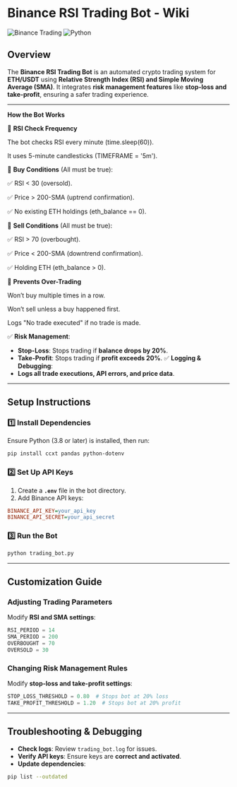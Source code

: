 # Binance RSI Trading Bot - Wiki

![Binance Trading](https://img.shields.io/badge/Binance-Trading-yellow.svg) ![Python](https://img.shields.io/badge/Python-3.8+-blue.svg)

## Overview
The **Binance RSI Trading Bot** is an automated crypto trading system for **ETH/USDT** using **Relative Strength Index (RSI) and Simple Moving Average (SMA)**. It integrates **risk management features** like **stop-loss and take-profit**, ensuring a safer trading experience.

---
**How the Bot Works**

🔹 **RSI Check Frequency**

The bot checks RSI every minute (time.sleep(60)).

It uses 5-minute candlesticks (TIMEFRAME = '5m').


🔵 **Buy Conditions** (All must be true):

✅ RSI < 30 (oversold).

✅ Price > 200-SMA (uptrend confirmation).

✅ No existing ETH holdings (eth_balance == 0).

🔴 **Sell Conditions** (All must be true):

✅ RSI > 70 (overbought).

✅ Price < 200-SMA (downtrend confirmation).

✅ Holding ETH (eth_balance > 0).

🔹 **Prevents Over-Trading**

Won’t buy multiple times in a row.

Won’t sell unless a buy happened first.

Logs "No trade executed" if no trade is made.


✅ **Risk Management**:
   - **Stop-Loss**: Stops trading if **balance drops by 20%**.
   - **Take-Profit**: Stops trading if **profit exceeds 20%**.
✅ **Logging & Debugging**:
   - **Logs all trade executions, API errors, and price data**.

---
## Setup Instructions
### 1️⃣ Install Dependencies
Ensure Python (3.8 or later) is installed, then run:
```bash
pip install ccxt pandas python-dotenv
```

### 2️⃣ Set Up API Keys
1. Create a **`.env`** file in the bot directory.
2. Add Binance API keys:
```ini
BINANCE_API_KEY=your_api_key
BINANCE_API_SECRET=your_api_secret
```

### 3️⃣ Run the Bot
```bash
python trading_bot.py
```

---
## Customization Guide
### Adjusting Trading Parameters
Modify **RSI and SMA settings**:
```python
RSI_PERIOD = 14
SMA_PERIOD = 200
OVERBOUGHT = 70
OVERSOLD = 30
```

### Changing Risk Management Rules
Modify **stop-loss and take-profit settings**:
```python
STOP_LOSS_THRESHOLD = 0.80  # Stops bot at 20% loss
TAKE_PROFIT_THRESHOLD = 1.20  # Stops bot at 20% profit
```

---
## Troubleshooting & Debugging
- **Check logs**: Review `trading_bot.log` for issues.
- **Verify API keys**: Ensure keys are **correct and activated**.
- **Update dependencies**:
```bash
pip list --outdated
```


